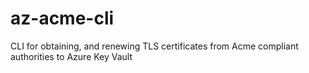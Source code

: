 # az-acme-cli
CLI for obtaining, and renewing TLS certificates from Acme compliant authorities to Azure Key Vault


